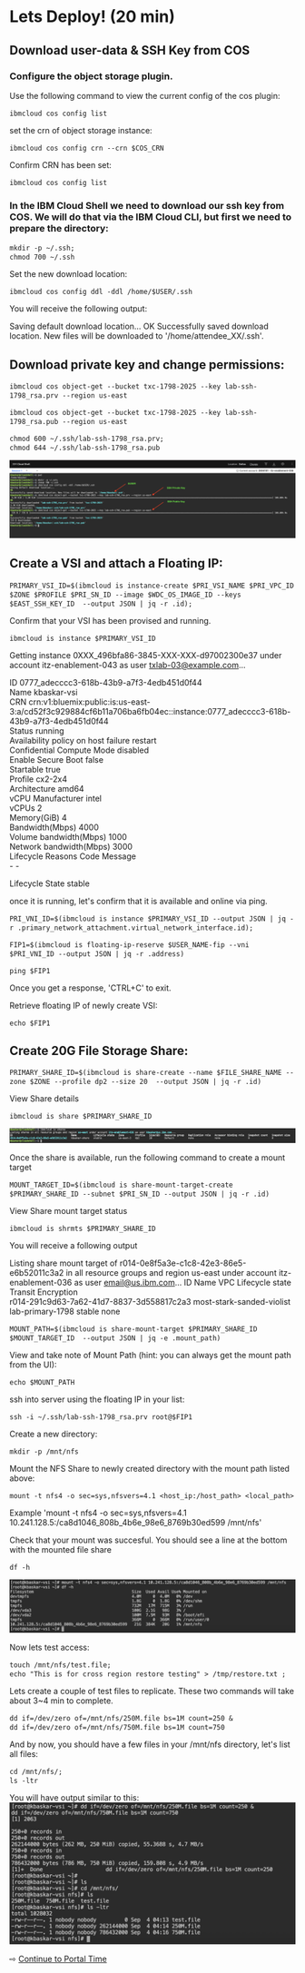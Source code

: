 # Lets Deploy! (20 min)




## Download user-data & SSH Key from COS

### Configure the object storage plugin.

Use the following command to view the current config of the cos plugin:

~~~
ibmcloud cos config list
~~~

set the crn of object storage instance:

~~~
ibmcloud cos config crn --crn $COS_CRN
~~~

Confirm CRN has been set:

~~~
ibmcloud cos config list
~~~

### In the IBM Cloud Shell we need to download our ssh key from COS.  We will do that via the IBM Cloud CLI, but first we need to prepare the directory:

~~~
mkdir -p ~/.ssh;
chmod 700 ~/.ssh
~~~

Set the new download location:
~~~
ibmcloud cos config ddl -ddl /home/$USER/.ssh
~~~

You will receive the following output:

Saving default download location...
OK
Successfully saved download location. New files will be downloaded to '/home/attendee_XX/.ssh'.


## Download private key and change permissions:
~~~
ibmcloud cos object-get --bucket txc-1798-2025 --key lab-ssh-1798_rsa.prv --region us-east
~~~

~~~
ibmcloud cos object-get --bucket txc-1798-2025 --key lab-ssh-1798_rsa.pub --region us-east
~~~

~~~
chmod 600 ~/.ssh/lab-ssh-1798_rsa.prv;
chmod 644 ~/.ssh/lab-ssh-1798_rsa.pub
~~~

![Downloading SSH fro COS](./assets/images/cos-key-download.png)

## Create a VSI and attach a Floating IP:
~~~
PRIMARY_VSI_ID=$(ibmcloud is instance-create $PRI_VSI_NAME $PRI_VPC_ID $ZONE $PROFILE $PRI_SN_ID --image $WDC_OS_IMAGE_ID --keys $EAST_SSH_KEY_ID  --output JSON | jq -r .id);
~~~

Confirm that your VSI has been provised and running.

~~~
ibmcloud is instance $PRIMARY_VSI_ID

~~~


Getting instance 0XXX_496bfa86-3845-XXX-XXX-d97002300e37 under account itz-enablement-043 as user txlab-03@example.com...
                                         
ID                                    0777_adecccc3-618b-43b9-a7f3-4edb451d0f44   
Name                                  kbaskar-vsi   
CRN                                   crn:v1:bluemix:public:is:us-east-3:a/cd52f3c929884cf6b11a706ba6fb04ec::instance:0777_adecccc3-618b-43b9-a7f3-4edb451d0f44   
Status                                running   
Availability policy on host failure   restart   
Confidential Compute Mode             disabled   
Enable Secure Boot                    false   
Startable                             true   
Profile                               cx2-2x4   
Architecture                          amd64   
vCPU Manufacturer                     intel   
vCPUs                                 2   
Memory(GiB)                           4   
Bandwidth(Mbps)                       4000   
Volume bandwidth(Mbps)                1000   
Network bandwidth(Mbps)               3000   
Lifecycle Reasons                     Code   Message      
                                      -      -      
                                         
Lifecycle State                       stable 

once it is running, let's confirm that it is available and online via ping.

~~~
PRI_VNI_ID=$(ibmcloud is instance $PRIMARY_VSI_ID --output JSON | jq -r .primary_network_attachment.virtual_network_interface.id);
~~~

~~~
FIP1=$(ibmcloud is floating-ip-reserve $USER_NAME-fip --vni $PRI_VNI_ID --output JSON | jq -r .address)

~~~

~~~
ping $FIP1

~~~
Once you get a response, 'CTRL+C' to exit.

Retrieve floating IP of newly create VSI:
~~~
echo $FIP1

~~~


## Create 20G File Storage Share:
~~~
PRIMARY_SHARE_ID=$(ibmcloud is share-create --name $FILE_SHARE_NAME --zone $ZONE --profile dp2 --size 20  --output JSON | jq -r .id)
~~~

View Share details
~~~
ibmcloud is share $PRIMARY_SHARE_ID
~~~

![Share Details](./assets/images/share-details.png)

Once the share is available, run the following command to create a mount target

~~~
MOUNT_TARGET_ID=$(ibmcloud is share-mount-target-create $PRIMARY_SHARE_ID --subnet $PRI_SN_ID --output JSON | jq -r .id)
~~~

View Share mount target status
~~~
ibmcloud is shrmts $PRIMARY_SHARE_ID
~~~

You will receive a following output

Listing share mount target of r014-0e8f5a3e-c1c8-42e3-86e5-e6b52011c3a2 in all resource groups and region us-east under account itz-enablement-036 as user email@us.ibm.com...
ID                                          Name                        VPC                Lifecycle state   Transit Encryption   
r014-291c9d63-7a62-41d7-8837-3d558817c2a3   most-stark-sanded-violist   lab-primary-1798   stable            none   


~~~
MOUNT_PATH=$(ibmcloud is share-mount-target $PRIMARY_SHARE_ID  $MOUNT_TARGET_ID  --output JSON | jq -e .mount_path)

~~~


View and take note of Mount Path (hint: you can always get the mount path from the UI):
~~~
echo $MOUNT_PATH
~~~

ssh into server using the floating IP in your list:
~~~
ssh -i ~/.ssh/lab-ssh-1798_rsa.prv root@$FIP1
~~~

Create a new directory:
~~~
mkdir -p /mnt/nfs
~~~


Mount the NFS Share to newly created directory with the mount path listed above:
~~~
mount -t nfs4 -o sec=sys,nfsvers=4.1 <host_ip:/host_path> <local_path>

~~~ 
Example 'mount -t nfs4 -o sec=sys,nfsvers=4.1 10.241.128.5:/ca8d1046_808b_4b6e_98e6_8769b30ed599 /mnt/nfs'

Check that your mount was succesful. You should see a line at the bottom with the mounted file share
~~~
df -h

~~~

![Share Mount Output](./assets/images/share-mount-point.png)


Now lets test access:
~~~
touch /mnt/nfs/test.file;
echo "This is for cross region restore testing" > /tmp/restore.txt ;
~~~

Lets create a couple of test files to replicate. These two commands will take about 3~4 min to complete. 

~~~
dd if=/dev/zero of=/mnt/nfs/250M.file bs=1M count=250 &
dd if=/dev/zero of=/mnt/nfs/750M.file bs=1M count=750

~~~

And by now, you should have a few files in your /mnt/nfs directory, let's list all files:
~~~
cd /mnt/nfs/;
ls -ltr
~~~

You will have output similar to this:
![Files created](./assets/images/Files-created.png)



⇨ [Continue to Portal Time](30-portal-time.md)
